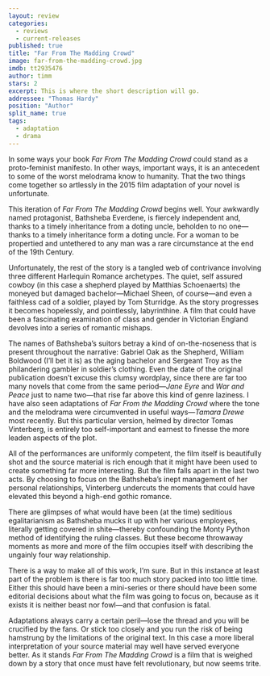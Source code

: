 ```yaml
---
layout: review
categories: 
  - reviews
  - current-releases
published: true
title: "Far From The Madding Crowd"
image: far-from-the-madding-crowd.jpg
imdb: tt2935476
author: timm
stars: 2
excerpt: This is where the short description will go.
addressee: "Thomas Hardy"
position: "Author"
split_name: true
tags: 
  - adaptation
  - drama
---
```

In some ways your book _Far From The Madding Crowd_ could stand as a proto-feminist manifesto. In other ways, important ways, it is an antecedent to some of the worst melodrama know to humanity. That the two things come together so artlessly in the 2015 film adaptation of your novel is unfortunate. 

This iteration of _Far From The Madding Crowd_ begins well. Your awkwardly named protagonist, Bathsheba Everdene, is fiercely independent and, thanks to a timely inheritance from a doting uncle, beholden to no one—thanks to a timely inheritance form a doting uncle. For a woman to be propertied and untethered to any man was a rare circumstance at the end of the 19th Century. 

Unfortunately, the rest of the story is a tangled web of contrivance involving three different Harlequin Romance archetypes. The quiet, self assured cowboy (in this case a shepherd played by Matthias Schoenaerts) the moneyed but damaged bachelor—Michael Sheen, of course—and even a faithless cad of a soldier, played by Tom Sturridge. As the story progresses it becomes hopelessly, and pointlessly, labyrinthine. A film that could have been a fascinating examination of class and gender in Victorian England devolves into a series of romantic mishaps. 

The names of Bathsheba’s suitors betray a kind of on-the-noseness that is present throughout the narrative: Gabriel Oak as the Shepherd, William Boldwood (I’ll bet it is) as the aging bachelor and Sergeant Troy as the philandering gambler in soldier’s clothing. Even the date of the original publication doesn’t excuse this clumsy wordplay, since there are far too many novels that come from the same period—_Jane Eyre_ and _War and Peace_ just to name two—that rise far above this kind of genre laziness. I have also seen adaptations of _Far From the Madding Crowd_ where the tone and the melodrama were circumvented in useful ways—_Tamara Drewe_ most recently. But this particular version, helmed by director Tomas Vinterberg, is entirely too self-important and earnest to finesse the more leaden aspects of the plot. 

All of the performances are uniformly competent, the film itself is beautifully shot and the source material is rich enough that it might have been used to create something far more interesting. But the film falls apart in the last two acts. By choosing to focus on the Bathsheba’s inept management of her personal relationships, Vinterberg undercuts the moments that could have elevated this beyond a high-end gothic romance. 

There are glimpses of what would have been (at the time) seditious egalitarianism as Bathsheba mucks it up with her various employees, literally getting covered in shite—thereby confounding the Monty Python method of identifying the ruling classes. But these become throwaway moments as more and more of the film occupies itself with describing the ungainly four way relationship. 

There is a way to make all of this work, I’m sure. But in this instance at least part of the problem is there is far too much story packed into too little time. Either this should have been a mini-series or there should have been some editorial decisions about what the film was going to focus on, because as it exists it is neither beast nor fowl—and that confusion is fatal. 

Adaptations always carry a certain peril—lose the thread and you will be crucified by the fans. Or stick too closely and you run the risk of being hamstrung by the limitations of the original text. In this case a more liberal interpretation of your source material may well have served everyone better. As it stands _Far From The Madding Crowd_ is a film that is weighed down by a story that once must have felt revolutionary, but now seems trite.